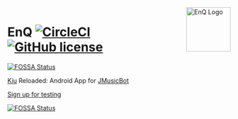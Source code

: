 <img src="icon/icon.png" alt="EnQ Logo" height="100px" align="right"/>

# EnQ [![CircleCI](https://circleci.com/gh/IIIuminator/EnQ/tree/master.svg?style=shield)](https://circleci.com/gh/IIIuminator/workflows/EnQ/tree/master) [![GitHub license](https://img.shields.io/github/license/IIIuminator/EnQ.svg)](https://github.com/IIIuminator/EnQ/blob/master/LICENSE)
[![FOSSA Status](https://app.fossa.io/api/projects/git%2Bgithub.com%2FIIIuminator%2FEnQ.svg?type=shield)](https://app.fossa.io/projects/git%2Bgithub.com%2FIIIuminator%2FEnQ?ref=badge_shield)


[Kiu](https://github.com/BjoernPetersen/Kiu) Reloaded: Android App for [JMusicBot](https://github.com/BjoernPetersen/JMusicBot)

[Sign up for testing](https://play.google.com/apps/testing/me.iberger.enq)


[![FOSSA Status](https://app.fossa.io/api/projects/git%2Bgithub.com%2FIIIuminator%2FEnQ.svg?type=large)](https://app.fossa.io/projects/git%2Bgithub.com%2FIIIuminator%2FEnQ?ref=badge_large)